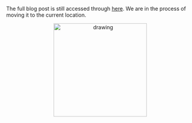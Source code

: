 The full blog post is still accessed through [here](https://www.1onepsilon.com/single-post/2017/06/17/Neglect-and-Respect-a-Quarter-of-a-Percent). We are in the process of moving it to the current location.

<center>
 <img class = "blog-inline-image" src="https://es-app.com/assets/OOTR35.png" alt="drawing" width="250px"/>
</center> 